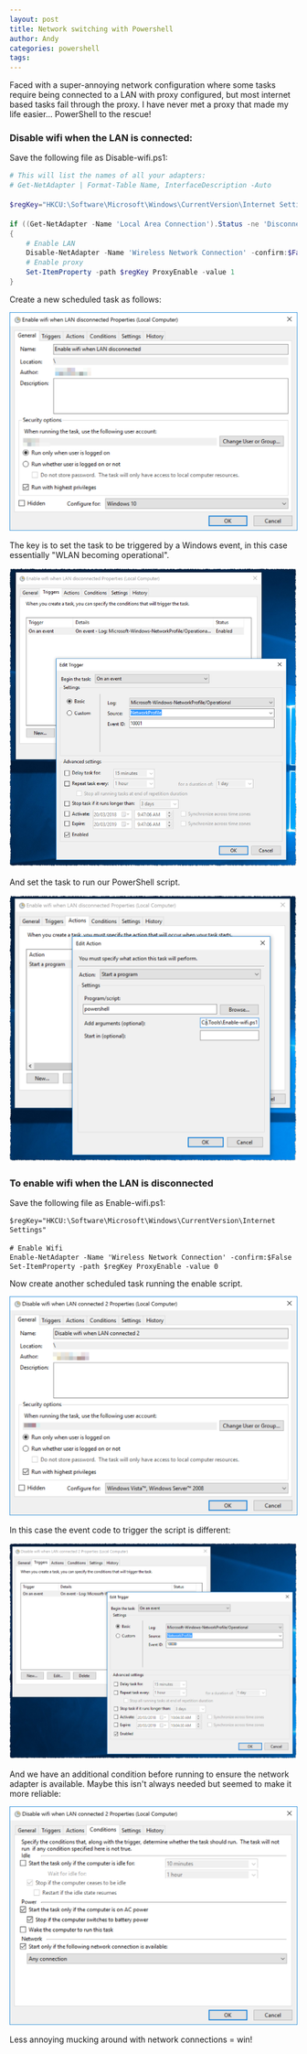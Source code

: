 ```yaml
---
layout: post
title: Network switching with Powershell
author: Andy
categories: powershell
tags:
---
```


Faced with a super-annoying network configuration where some tasks require being connected to a LAN with proxy configured, but most internet based tasks fail through the proxy. I have never met a proxy that made my life easier... PowerShell to the rescue!

### Disable wifi when the LAN is connected:

Save the following file as Disable-wifi.ps1:

``` powershell
# This will list the names of all your adapters:
# Get-NetAdapter | Format-Table Name, InterfaceDescription -Auto

$regKey="HKCU:\Software\Microsoft\Windows\CurrentVersion\Internet Settings"

if ((Get-NetAdapter -Name 'Local Area Connection').Status -ne 'Disconnected') 
{
    # Enable LAN
    Disable-NetAdapter -Name 'Wireless Network Connection' -confirm:$False -AsJob | Wait-Job
    # Enable proxy
    Set-ItemProperty -path $regKey ProxyEnable -value 1
}
```

Create a new scheduled task as follows:

<img src="/images/2018-03-20_wifi1.png" />

The key is to set the task to be triggered by a Windows event, in this case essentially "WLAN becoming operational". 

<img src="/images/2018-03-20_wifi2.png" />

And set the task to run our PowerShell script.

<img src="/images/2018-03-20_wifi3.png" />

### To enable wifi when the LAN is disconnected

Save the following file as Enable-wifi.ps1:

```
$regKey="HKCU:\Software\Microsoft\Windows\CurrentVersion\Internet Settings"

# Enable Wifi
Enable-NetAdapter -Name 'Wireless Network Connection' -confirm:$False
Set-ItemProperty -path $regKey ProxyEnable -value 0
```

Now create another scheduled task running the enable script.

<img src="/images/2018-03-20_wifi4.png" />

In this case the event code to trigger the script is different:

<img src="/images/2018-03-20_wifi5.png" />

And we have an additional condition before running to ensure the network adapter is available. Maybe this isn't always needed but seemed to make it more reliable:

<img src="/images/2018-03-20_wifi6.png" />

Less annoying mucking around with network connections = win!

